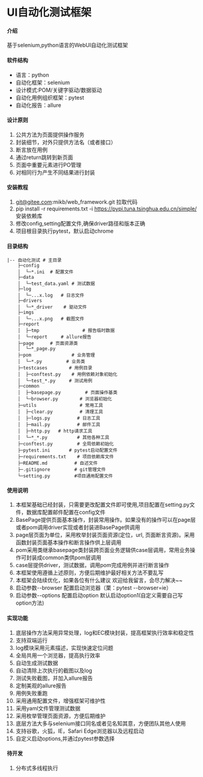 # UI自动化测试框架

#### 介绍
基于selenium,python语言的WebUI自动化测试框架


#### 软件结构
- 语言：python
- 自动化框架：selenium
- 设计模式:POM/关键字驱动/数据驱动
- 自动化用例组织框架：pytest
- 自动化报告：allure


#### 设计原则
1.  公共方法为页面提供操作服务
2.  封装细节，对外只提供方法名（或者接口）
3.  断言放在用例
4.  通过return跳转到新页面
5.  页面中重要元素进行PO管理
6.  对相同行为产生不同结果进行封装


#### 安装教程
1.  git@gitee.com:mikb/web_framework.git       拉取代码
2.  pip install -r requirements.txt -i https://pypi.tuna.tsinghua.edu.cn/simple/      安装依赖库
3.  修改config,setting配置文件,确保driver路径和版本正确
4.  项目根目录执行pytest，默认启动chrome


#### 目录结构
```shell
|-- 自动化测试 # 主目录
    ├─config
    │  └─*.ini	# 配置文件
    ├─data
    │  └─test_data.yaml	# 测试数据
    ├─log
    │  └─...x.log	# 日志文件
    ├─drivers       
    │  └─*_driver    # 驱动文件
    ├─imgs
    │  └─...x.png	# 截图文件
    ├─report
    │  ├─tmp                # 报告临时数据
    │  └─report		# allure报告
    ├─page      # 页面资源类
    │  └─*_page.py
    ├─pom               # 业务管理
    │  └─*.py         # 业务类
    ├─testcases        # 用例目录
    │  ├─conftest.py	# 用例依赖对象初始化
    │  └─test_*.py	   # 测试用例
    ├─common
    │  ├─basepage.py	     # 页面操作基类
    │  └─browser.py        # 浏览器初始化
    ├─utils                # 常用工具
    │  ├─clear.py          # 清理工具
    │  ├─logs.py          # 日志工具
    │  ├─mail.py          # 邮件工具
    │  ├─http.py   # http请求工具
    │  └─*_*.py           # 其他各种工具
    ├─conftest.py         # 全局依赖初始化
    ├─pytest.ini	   # pytest启动配置文件
    ├─requirements.txt    # 项目依赖库文件
    ├─README.md          # 自述文件
    ├─.gitignore         # git管理文件
    └─setting.py         #项目通用配置文件
```


#### 使用说明
1.  本框架基础已经封装，只需要更改配置文件即可使用,项目配置在setting.py文件，数据库配置邮件配置在config文件
2.  BasePage提供页面基本操作，封装常用操作。如果没有的操作可以在page层或者pom调用driver实现或者封装进BasePage供调用
3.  page层页面为单位，采用枚举封装页面资源(定位，url, 页面断言资源)。采用函数封装页面基本操作和断言操作供上层调用
4.  pom采用类继承basepage类封装跨页面业务逻辑供case层调用，常用业务操作可封装成common类供pom层调用
5.  case层提供driver，测试数据，调用pom完成用例并进行断言操作
6.  本框架使用遵循上述原则，方便后期维护最好相关方法不要乱写
7.  本框架会陆续优化，如果各位有什么建议 欢迎给我留言，会尽力解决~~
8.  启动参数--browser 配置启动浏览器（栗：pytest --browser=ie）
9.  启动参数--options 配置启动option 默认启动option1(自定义需要自己写option方法)

#### 实现功能
1.  底层操作方法采用异常处理，log和EC模块封装，提高框架执行效率和稳定性
2.  支持双端运行
3.  log模块采用元素描述，实现快速定位问题
4.  全局共用一个浏览器，提高执行效率
5.  自动生成测试数据
6.  自动清除上次执行的截图以及log
7.  测试失败截图，并加入allure报告
8.  定制美观的allure报告
9.  用例失败重跑
10. 采用通用配置文件，增强框架可维护性
11. 采用yaml文件管理测试数据
12. 采用枚举管理页面资源，方便后期维护
13. 底层方法大多与selenium接口同名或者见名知其意，方便团队其他人使用
14. 支持谷歌，火狐，IE，Safari Edge浏览器以及远程启动
15. 自定义启动options,并通过pytest参数选择

#### 待开发
1.  分布式多线程执行


